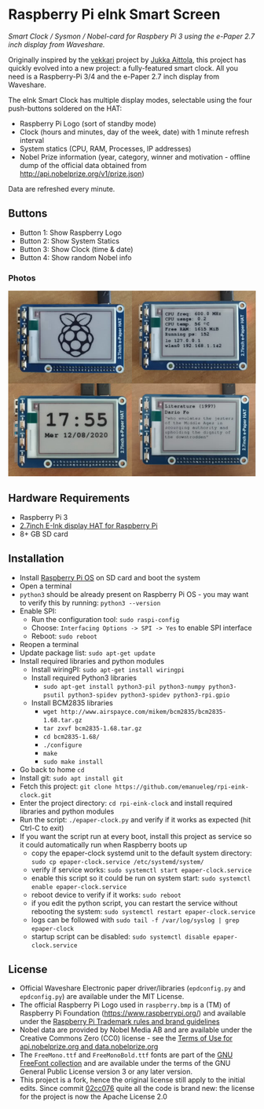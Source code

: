 # Raspberry Pi eInk Smart Screen

_Smart Clock / Sysmon / Nobel-card for Raspbery Pi 3 using the e-Paper 2.7 inch display from Waveshare._

Originally inspired by the [vekkari](https://github.com/jaittola/vekkari) project by [Jukka Aittola](https://github.com/jaittola), this project has quickly evolved into a new project: a fully-featured smart clock. All you need is a Raspberry-Pi 3/4 and the e-Paper 2.7 inch display from Waveshare.

The eInk Smart Clock has multiple display modes, selectable using the four push-buttons soldered on the HAT:
- Raspberry Pi Logo (sort of standby mode)
- Clock (hours and minutes, day of the week, date) with 1 minute refresh interval
- System statics  (CPU, RAM, Processes, IP addresses)
- Nobel Prize information (year, category, winner and motivation - offline dump of the official data obtained from http://api.nobelprize.org/v1/prize.json)

Data are refreshed every minute.

## Buttons

- Button 1: Show Raspberry Logo
- Button 2: Show System Statics
- Button 3: Show Clock (time & date)
- Button 4: Show random Nobel info

### Photos

![Button 1](resources/www_btn1234.jpg)

## Hardware Requirements

- Raspberry Pi 3
- [2.7inch E-Ink display HAT for Raspberry Pi](https://www.waveshare.com/product/raspberry-pi/displays/e-paper/2.7inch-e-paper-hat.htm)
- 8+ GB SD card

## Installation

- Install [Raspberry Pi OS](https://www.raspberrypi.org/downloads/) on SD card and boot the system
- Open a terminal
- ```python3``` should be already present on Raspberry Pi OS - you may want to verify this by running: ```python3 --version```
- Enable SPI:
  - Run the configuration tool: ```sudo raspi-config```
  - Choose: ```Interfacing Options -> SPI -> Yes```  to enable SPI interface
  - Reboot: ```sudo reboot```
- Reopen a terminal
- Update package list: ```sudo apt-get update```
- Install required libraries and python modules
  - Install wiringPI: ```sudo apt-get install wiringpi```
  - Install required Python3 libraries
    - ```sudo apt-get install python3-pil python3-numpy python3-psutil python3-spidev python3-spidev python3-rpi.gpio```
  - Install BCM2835 libraries
    - ```wget http://www.airspayce.com/mikem/bcm2835/bcm2835-1.68.tar.gz```
    - ```tar zxvf bcm2835-1.68.tar.gz```
    - ```cd bcm2835-1.68/```
    - ```./configure```
    - ```make```
    - ```sudo make install```
- Go back to home ```cd```
- Install git: ```sudo apt install git```
- Fetch this project: ```git clone https://github.com/emanueleg/rpi-eink-clock.git```
- Enter the project directory: ```cd rpi-eink-clock``` and install required libraries and python modules
- Run the script: ```./epaper-clock.py``` and verify if it works as expected (hit Ctrl-C to exit)
- If you want the script run at every boot, install this project as service so it could automatically run when Raspberry boots up
  - copy the epaper-clock systemd unit to the default system directory: ```sudo cp epaper-clock.service /etc/systemd/system/```
  - verify if service works: ```sudo systemctl start epaper-clock.service```
  - enable this script so it could be run on system start: ```sudo systemctl enable epaper-clock.service```
  - reboot device to verify if it works: ```sudo reboot```
  - if you edit the python script, you can restart the service without rebooting the system: ```sudo systemctl restart epaper-clock.service```
  - logs can be followed with ```sudo tail -f /var/log/syslog | grep epaper-clock```
  - startup script can be disabled: ```sudo systemctl disable epaper-clock.service```

## License

* Official Waveshare Electronic paper driver/libraries (```epdconfig.py``` and ```epdconfig.py```) are available under the MIT License.
* The official Raspberry Pi Logo used in ```raspberry.bmp``` is a (TM) of Raspberry Pi Foundation (https://www.raspberrypi.org/) and available under the [Raspberry Pi Trademark rules and brand guidelines](https://www.raspberrypi.org/trademark-rules/)
* Nobel data are provided by Nobel Media AB and are available under the Creative Commons Zero (CC0) license - see the [Terms of Use for api.nobelprize.org and data.nobelprize.org ](https://www.nobelprize.org/about/terms-of-use-for-api-nobelprize-org-and-data-nobelprize-org/)
* The ```FreeMono.ttf``` and  ```FreeMonoBold.ttf``` fonts are part of the [GNU FreeFont collection](https://www.gnu.org/software/freefont/) and are available under the terms of the GNU General Public License version 3 or any later version.
* This project is a fork, hence the original license still apply to the initial edits. Since commit [02cc076](https://github.com/emanueleg/rpi-eink-clock/commit/02cc0761417e3218ac8d37ea247866298c6cf17e) quite all the code is brand new: the license for the project is now the Apache License 2.0
